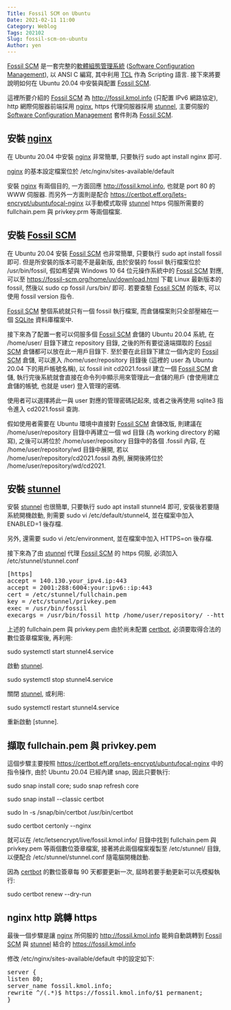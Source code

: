 ```yaml
---
Title: Fossil SCM on Ubuntu
Date: 2021-02-11 11:00
Category: Weblog
Tags: 202102
Slug: fossil-scm-on-ubuntu
Author: yen
---
```


[Fossil SCM] 是一套完整的[軟體組態管理系統] ([Software Configuration Management]), 以 ANSI C 編寫, 其中利用 [TCL] 作為 Scripting 語言. 接下來將要說明如何在 Ubuntu 20.04 中安裝與配置 [Fossil SCM].

[Fossil SCM]: https://www.fossil-scm.org
[TCL]: https://en.wikipedia.org/wiki/Tcl
[軟體組態管理系統]: https://zh.wikipedia.org/wiki/%E8%BD%AF%E4%BB%B6%E9%85%8D%E7%BD%AE%E7%AE%A1%E7%90%86
[Software Configuration Management]: https://en.wikipedia.org/wiki/Software_configuration_management

<!-- PELICAN_END_SUMMARY -->

這裡所要介紹的 [Fossil SCM] 為 <http://fossil.kmol.info> (只配置 IPv6 網路協定), http 網際伺服器前端採用 [nginx], https 代理伺服器採用 [stunnel], 主要伺服的 [Software Configuration Management] 套件則為 [Fossil SCM].

安裝 [nginx]
----

在 Ubuntu 20.04 中安裝 [nginx] 非常簡單, 只要執行 sudo apt install nginx 即可.

[nginx] 的基本設定檔案位於 /etc/nginx/sites-available/default

安裝 [nginx] 有兩個目的, 一方面回應 <http://fossil.kmol.info>, 也就是 port 80 的 WWW 伺服器. 而另外一方面則是配合 <https://certbot.eff.org/lets-encrypt/ubuntufocal-nginx> 以手動模式取得 [stunnel] https 伺服所需要的 fullchain.pem 與 privkey.prm 等兩個檔案.

安裝 [Fossil SCM]
----

在 Ubuntu 20.04 安裝 [Fossil SCM] 也非常簡單, 只要執行 sudo apt install fossil 即可. 但是所安裝的版本可能不是最新版, 由於安裝的 fossil 執行檔案位於 /usr/bin/fossil, 假如希望與 Windows 10 64 位元操作系統中的 [Fossil SCM] 對應, 可以至 <https://fossil-scm.org/home/uv/download.html> 下載 Linux 最新版本的 fossil, 然後以 sudo cp fossil /urs/bin/ 即可. 若要查驗 [Fossil SCM] 的版本, 可以使用 fossil version 指令.

[Fossil SCM] 整個系統就只有一個 fossil 執行檔案, 而倉儲檔案則只全部壓縮在一個 [SQLite] 資料庫檔案中.

接下來為了配置一套可以伺服多個 [Fossil SCM] 倉儲的 Ubuntu 20.04 系統, 在 /home/user/ 目錄下建立 repository 目錄, 之後的所有要從遠端擷取的 [Fossil SCM] 倉儲都可以放在此一用戶目錄下. 至於要在此目錄下建立一個內定的 [Fossil SCM] 倉儲, 可以進入 /home/user/repository 目錄後 (這裡的 user 為 Ubuntu 20.04 下的用戶帳號名稱), 以 fossil init cd2021.fossil 建立一個 [Fossil SCM] 倉儲, 執行完後系統就會直接在命令列中顯示用來管理此一倉儲的用戶 (會使用建立倉儲的帳號, 也就是 user) 登入管理的密碼.

使用者可以選擇將此一與 user 對應的管理密碼記起來, 或者之後再使用 sqlite3 指令進入 cd2021.fossil 查詢.

假如使用者需要在 Ubuntu 環境中直接對 [Fossil SCM] 倉儲改版, 則建議在 /home/user/repository 目錄中再建立一個 wd 目錄 (為 working directory 的縮寫), 之後可以將位於 /home/user/repository 目錄中的各個 .fossil 內容, 在 /home/user/repository/wd 目錄中展開, 若以 /home/user/repository/cd2021.fossil 為例, 展開後將位於 /home/user/repository/wd/cd2021.

安裝 [stunnel]
----

安裝 [stunnel] 也很簡單, 只要執行 sudo apt install stunnel4 即可, 安裝後若要隨系統開機啟動, 則需要 sudo vi /etc/default/stunnel4, 並在檔案中加入 ENABLED=1 後存檔.

另外, 還需要 sudo vi /etc/environment, 並在檔案中加入 HTTPS=on 後存檔.

接下來為了由 [stunnel] 代理 [Fossil SCM] 的 https 伺服, 必須加入 /etc/stunnel/stunnel.conf

<pre class="brush: jscript">
[https]
accept = 140.130.your_ipv4.ip:443
accept = 2001:288:6004:your:ipv6::ip:443
cert = /etc/stunnel/fullchain.pem
key = /etc/stunnel/privkey.pem
exec = /usr/bin/fossil
execargs = /usr/bin/fossil http /home/user/repository/ --https --nojail --notfound cd2021
</pre>

上述的 fullchain.pem 與 privkey.pem 由於尚未配置 [certbot], 必須要取得合法的數位簽章檔案後, 再利用:

sudo systemctl start stunnel4.service 

啟動 [stunnel].

sudo systemctl stop stunnel4.service

關閉 [stunnel], 或利用:

sudo systemctl restart stunnel4.service

重新啟動 [stunne].

擷取 fullchain.pem 與 privkey.pem
----

這個步驟主要按照 <https://certbot.eff.org/lets-encrypt/ubuntufocal-nginx> 中的指令操作, 由於 Ubuntu 20.04 已經內建 snap, 因此只要執行:

sudo snap install core; sudo snap refresh core

sudo snap install --classic certbot

sudo ln -s /snap/bin/certbot /usr/bin/certbot

sudo certbot certonly --nginx

就可以在 /etc/letsencrypt/live/fossil.kmol.info/ 目錄中找到 fullchain.pem 與 privkey.pem 等兩個數位簽章檔案, 接著將此兩個檔案複製至 /etc/stunnel/ 目錄, 以便配合 /etc/stunnel/stunnel.conf 隨電腦開機啟動.

因為 [certbot] 的數位簽章每 90 天都要更新一次, 屆時若要手動更新可以先模擬執行:

sudo certbot renew --dry-run

nginx http 跳轉 https
----

最後一個步驟是讓 [nginx] 所伺服的 <http://fossil.kmol.info> 能夠自動跳轉到 [Fossil SCM] 與 [stunnel] 結合的 <https://fossil.kmol.info>

修改 /etc/nginx/sites-available/default 中的設定如下:

<pre class="brush: jscript">
server {
listen 80;
server_name fossil.kmol.info;
rewrite ^/(.*)$ https://fossil.kmol.info/$1 permanent;
}
</pre>


[nginx]: https://nginx.org/
[stunnel]: https://www.stunnel.org/
[SQLite]: https://www.sqlite.org
[certbot]: https://certbot.eff.org/
